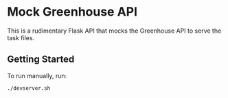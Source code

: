 # Mock Greenhouse API 

This is a rudimentary Flask API that mocks the Greenhouse API to serve the task files.

## Getting Started

To run manually, run:
```sh
./devserver.sh
```